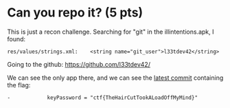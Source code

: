# Can you repo it? (5 pts)

This is just a recon challenge. Searching for "git" in the illintentions.apk, I found:

```
res/values/strings.xml:    <string name="git_user">l33tdev42</string>
```

Going to the github: https://github.com/l33tdev42/

We can see the only app there, and we can see the [latest commit](https://github.com/l33tdev42/testApp/commit/5b315cbbfaa2da9502ffae73f283d36d89f92194) containing the flag:

```
-            keyPassword = "ctf{TheHairCutTookALoadOffMyMind}"
```
